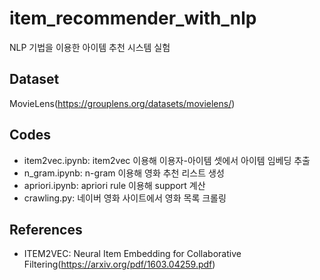 # item_recommender_with_nlp
NLP 기법을 이용한 아이템 추천 시스템 실험

## Dataset
MovieLens(https://grouplens.org/datasets/movielens/)

## Codes
* item2vec.ipynb: item2vec 이용해 이용자-아이템 셋에서 아이템 임베딩 추출
* n_gram.ipynb: n-gram 이용해 영화 추천 리스트 생성
* apriori.ipynb: apriori rule 이용해 support 계산
* crawling.py: 네이버 영화 사이트에서 영화 목록 크롤링

## References
* ITEM2VEC: Neural Item Embedding for Collaborative Filtering(https://arxiv.org/pdf/1603.04259.pdf)
